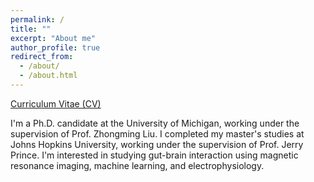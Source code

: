 ```yaml
---
permalink: /
title: ""
excerpt: "About me"
author_profile: true
redirect_from: 
  - /about/
  - /about.html
---
```


[Curriculum Vitae (CV)](https://ralobos.github.io/files/CV_RLOBOS_OCT_2023.pdf)

I'm a Ph.D. candidate at the University of Michigan, working under the supervision of Prof. Zhongming Liu. I completed my master's studies at Johns Hopkins University, working under the supervision of Prof. Jerry Prince.  I'm interested in studying gut-brain interaction using magnetic resonance imaging, machine learning, and electrophysiology.

